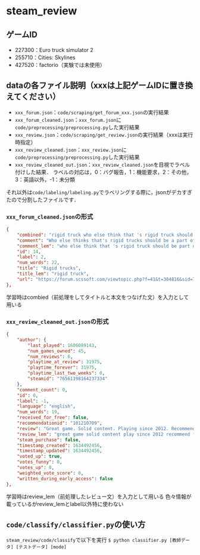 # steam_review

## ゲームID
- 227300：Euro truck simulator 2
- 255710：Cities: Skylines
- 427520：factorio（実験では未使用）

## dataの各ファイル説明（xxxは上記ゲームIDに置き換えてください）
- `xxx_forum.json`：`code/scraping/get_forum_xxx.json`の実行結果
- `xxx_forum_cleaned.json`：`xxx_forum.json`に`code/preprocessing/preprocessing.py`した実行結果
- `xxx_review.json`：`code/scraping/get_review.json`の実行結果（xxxは実行時指定）
- `xxx_review_cleaned.json`：`xxx_review.json`に`code/preprocessing/preprocessing.py`した実行結果
- `xxx_review_cleaned_out.json`：`xxx_review_cleaned.json`を目視でラベル付けした結果．
ラベルの対応は，0：バグ報告，1：機能要求，2：その他，3：英語以外，-1：未分類

それ以外は`code/labeling/labeling.py`でラベリングする際に，jsonがデカすぎたので分割したファイルです．

### `xxx_forum_cleaned.json`の形式
```json
{
    "combined": "rigid truck who else think that 's rigid truck should be part of ets at to think would be cool correct spelling",
    "comment": "Who else thinks that's rigid trucks should be a part of ets and ats to. I think would be cool.\n\nCorrected spelling",
    "comment_lem": "who else think that 's rigid truck should be part of ets at to think would be cool correct spelling",
    "id": 14,
    "label": 2,
    "num_words": 22,
    "title": "Rigid trucks",
    "title_lem": "rigid truck",
    "url": "https://forum.scssoft.com/viewtopic.php?f=41&t=304816&sid=756637e85960522bd70695712dbd8353"
},
```
学習時はcombied（前処理をしてタイトルと本文をつなげた文）を入力として用いる

### `xxx_review_cleaned_out.json`の形式
```json
{
    "author": {
        "last_played": 1606089143,
        "num_games_owned": 45,
        "num_reviews": 6,
        "playtime_at_review": 31975,
        "playtime_forever": 31975,
        "playtime_last_two_weeks": 0,
        "steamid": "76561198164237334"
    },
    "comment_count": 0,
    "id": 0,
    "label": -1,
    "language": "english",
    "num_words": 19,
    "received_for_free": false,
    "recommendationid": "101210709",
    "review": "Great game. Solid content. Playing since 2012. Recommended for trucking enthusiast, driving thousand kilometers at 80 kph.\nValue 10/10.",
    "review_lem": "great game solid content play since 2012 recommend for truck enthusiast drive thousand kilometer at 80 kph value 10/10",
    "steam_purchase": false,
    "timestamp_created": 1634492456,
    "timestamp_updated": 1634492456,
    "voted_up": true,
    "votes_funny": 0,
    "votes_up": 0,
    "weighted_vote_score": 0,
    "written_during_early_access": false
},
```
学習時はreview_lem（前処理したレビュー文）を入力として用いる
色々情報が載っているがreview_lemとlabel以外特に使わない

## `code/classify/classifier.py`の使い方
`steam_review/code/classify`で以下を実行
`$ python classifier.py [教師データ] [テストデータ] [mode]`
